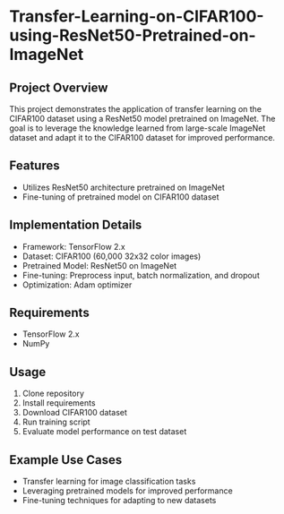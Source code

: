 # Transfer-Learning-on-CIFAR100-using-ResNet50-Pretrained-on-ImageNet

## Project Overview

This project demonstrates the application of transfer learning on the CIFAR100 dataset using a ResNet50 model pretrained on ImageNet. The goal is to leverage the knowledge learned from large-scale ImageNet dataset and adapt it to the CIFAR100 dataset for improved performance.

## Features

- Utilizes ResNet50 architecture pretrained on ImageNet
- Fine-tuning of pretrained model on CIFAR100 dataset

## Implementation Details

- Framework: TensorFlow 2.x
- Dataset: CIFAR100 (60,000 32x32 color images)
- Pretrained Model: ResNet50 on ImageNet
- Fine-tuning: Preprocess input, batch normalization, and dropout
- Optimization: Adam optimizer

## Requirements

- TensorFlow 2.x
- NumPy

## Usage

1. Clone repository
2. Install requirements
3. Download CIFAR100 dataset
4. Run training script
5. Evaluate model performance on test dataset

## Example Use Cases

- Transfer learning for image classification tasks
- Leveraging pretrained models for improved performance
- Fine-tuning techniques for adapting to new datasets
